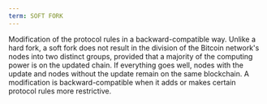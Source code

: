 ```yaml
---
term: SOFT FORK
---
```


Modification of the protocol rules in a backward-compatible way. Unlike a hard fork, a soft fork does not result in the division of the Bitcoin network's nodes into two distinct groups, provided that a majority of the computing power is on the updated chain. If everything goes well, nodes with the update and nodes without the update remain on the same blockchain. A modification is backward-compatible when it adds or makes certain protocol rules more restrictive.